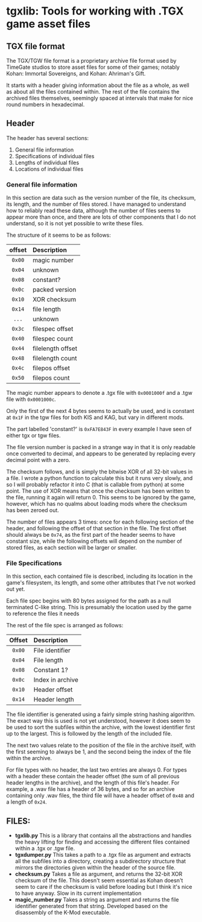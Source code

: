# tgxlib: Tools for working with .TGX game asset files

## TGX file format

The TGX/TGW file format is a proprietary archive file format
used by TimeGate studios to store asset files for some of their
games; notably Kohan: Immortal Sovereigns, and Kohan:
Ahriman's Gift.

It starts with a header giving information about the file as
a whole, as well as about all the files contained within.
The rest of the file contains the archived files themselves,
seemingly spaced at intervals that make for nice round numbers
in hexadecimal.

## Header

The header has several sections:
1. General file information
2. Specifications of individual files
3. Lengths of individual files
4. Locations of individual files

### General file information

In this section are data such as the version number of the file,
its checksum, its length, and the number of files stored. I have
managed to understand how to reliably read these data, although
the number of files seems to appear more than once, and there are
lots of other components that I do not understand, so it is not
yet possible to write these files.

The structure of it seems to be as follows:

| offset | Description |
| :---: | :--- |
| `0x00` | magic number |
| `0x04` | unknown |
| `0x08` | constant? |
| `0x0c` | packed version |
| `0x10` | XOR checksum |
| `0x14` | file length |
| `...` | unknown |
| `0x3c` | filespec offset |
| `0x40` | filespec count |
| `0x44` | filelength offset |
| `0x48` | filelength count |
| `0x4c` | filepos offset |
| `0x50` | filepos count |
	
The magic number appears to denote a .tgx file with `0x0001000f`
and a .tgw file with `0x0001000c`.

Only the first of the next 4 bytes seems to actually be used,
and is constant at `0x1F` in the tgw files for both KIS and KAG,
but vary in different mods.

The part labelled 'constant?' is `0xFA7E843F` in every example
I have seen of either tgx or tgw files.

The file version number is packed in a strange way in that it
is only readable once converted to decimal, and appears to be
generated by replacing every decimal point with a zero.

The checksum follows, and is simply the bitwise XOR of all 32-bit
values in a file. I wrote a python function to calculate this
but it runs very slowly, and so I will probably refactor it
into C (that is callable from python) at some point. The use
of XOR means that once the checksum has been written to the
file, running it again will return 0. This seems to be
ignored by the game, however, which has no qualms about loading
mods where the checksum has been zeroed out.

The number of files appears 3 times: once for each following
section of the header, and following the offset of that section
in the file. The first offset should always be `0x74`, as the
first part of the header seems to have constant size, while
the following offsets will depend on the number of stored files,
as each section will be larger or smaller.

### File Specifications

In this section, each contained file is described, including
its location in the game's filesystem, its length, and some
other attributes that I've not worked out yet.

Each file spec begins with 80 bytes assigned for the path as
a null terminated C-like string. This is presumably the location
used by the game to reference the files it needs

The rest of the file spec is arranged as follows:

| Offset | Description |
| :---: | :--- |
| `0x00` | File identifier |
| `0x04` | File length |
| `0x08` | Constant 1? |
| `0x0c` | Index in archive |
| `0x10` | Header offset |
| `0x14` | Header length |

The file identifier is generated using a fairly simple string
hashing algorithm. The exact way this is used is not yet
understood, however it does seem to be used to sort the subfiles
within the archive, with the lowest identifier first up to the
largest. This is followed by the length of the included file.

The next two values relate to the position of the file in the
archive itself, with the first seeming to always be 1, and the
second being the index of the file within the archive.

For file types with no header, the last two entries are always 0.
For types with a header these contain the header offset (the sum
of all previous header lengths in the archive), and the length
of this file's header. For example, a .wav file has a header of
36 bytes, and so for an archive containing only .wav files, the
third file will have a header offset of `0x48` and a length of `0x24`.

## FILES:
+ **tgxlib.py**
  This is a library that contains all the abstractions and handles
  the heavy lifting for finding and accessing the different
  files contained within a .tgx or .tgw file.
+ **tgxdumper.py**
  This takes a path to a .tgx file as argument and extracts all the
  subfiles into a directory, creating a subdirectory structure that
  mirrors the directories given within the header of the source file.
+ **checksum.py**
  Takes a file as argument, and returns the 32-bit XOR checksum of the
  file. This doesn't seem essential as Kohan doesn't seem to care if the
  checksum is valid before loading but I think it's nice to have anyway.
  Slow in its current implementation
+ **magic_number.py** Takes a string as argument and returns the file
  identifier generated from that string. Developed based on the disassembly
  of the K-Mod executable.
